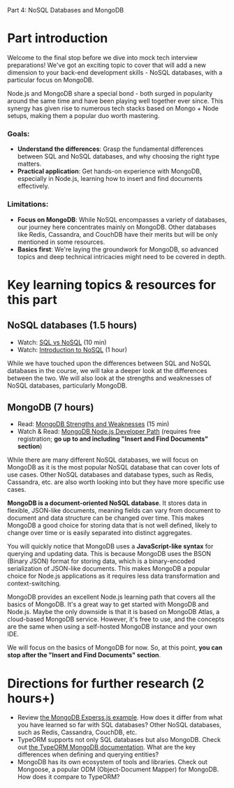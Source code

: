 Part 4: NoSQL Databases and MongoDB

# Part introduction

Welcome to the final stop before we dive into mock tech interview preparations! We've got an exciting topic to cover that will add a new dimension to your back-end development skills - NoSQL databases, with a particular focus on MongoDB.

Node.js and MongoDB share a special bond - both surged in popularity around the same time and have been playing well together ever since. This synergy has given rise to numerous tech stacks based on Mongo + Node setups, making them a popular duo worth mastering.

### Goals:

- **Understand the differences**: Grasp the fundamental differences between SQL and NoSQL databases, and why choosing the right type matters.
- **Practical application**: Get hands-on experience with MongoDB, especially in Node.js, learning how to insert and find documents effectively.

### Limitations:

- **Focus on MongoDB**: While NoSQL encompasses a variety of databases, our journey here concentrates mainly on MongoDB. Other databases like Redis, Cassandra, and CouchDB have their merits but will be only mentioned in some resources.
- **Basics first**: We're laying the groundwork for MongoDB, so advanced topics and deep technical intricacies might need to be covered in depth.

# Key learning topics & resources for this part

## NoSQL databases (1.5 hours)

- Watch: [SQL vs NoSQL](https://www.youtube.com/watch?v=Q5aTUc7c4jg) (10 min)
- Watch: [Introduction to NoSQL](https://www.youtube.com/watch?v=qI_g07C_Q5I) (1 hour)

While we have touched upon the differences between SQL and NoSQL databases in the course, we will take a deeper look at the differences between the two. We will also look at the strengths and weaknesses of NoSQL databases, particularly MongoDB.

## MongoDB (7 hours)

- Read: [MongoDB Strengths and Weaknesses](https://alronz.github.io/Factors-Influencing-NoSQL-Adoption/site/MongoDB/Results/Strengths%20and%20Weaknesses/) (15 min)
- Watch & Read: [MongoDB Node.js Developer Path](https://learn.mongodb.com/learning-paths/mongodb-nodejs-developer-path) (requires free registration; **go up to and including "Insert and Find Documents" section**)

While there are many different NoSQL databases, we will focus on MongoDB as it is the most popular NoSQL database that can cover lots of use cases. Other NoSQL databases and database types, such as Redis, Cassandra, etc. are also worth looking into but they have more specific use cases.

**MongoDB is a document-oriented NoSQL database**. It stores data in flexible, JSON-like documents, meaning fields can vary from document to document and data structure can be changed over time. This makes MongoDB a good choice for storing data that is not well defined, likely to change over time or is easily separated into distinct aggregates.

You will quickly notice that MongoDB uses a **JavaScript-like syntax** for querying and updating data. This is because MongoDB uses the BSON (Binary JSON) format for storing data, which is a binary-encoded serialization of JSON-like documents. This makes MongoDB a popular choice for Node.js applications as it requires less data transformation and context-switching.

MongoDB provides an excellent Node.js learning path that covers all the basics of MongoDB. It's a great way to get started with MongoDB and Node.js. Maybe the only downside is that it is based on MongoDB Atlas, a cloud-based MongoDB service. However, it's free to use, and the concepts are the same when using a self-hosted MongoDB instance and your own IDE.

We will focus on the basics of MongoDB for now. So, at this point, **you can stop after the "Insert and Find Documents" section**.

# Directions for further research (2 hours+)

- Review [the MongoDB Experss.js example](https://github.com/mongodb-developer/mongodb-express-rest-api-example/blob/main/server/routes/posts.mjs). How does it differ from what you have learned so far with SQL databases?
Other NoSQL databases, such as Redis, Cassandra, CouchDB, etc.
- TypeORM supports not only SQL databases but also MongoDB. Check out [the TypeORM MongoDB documentation](https://typeorm.io/mongodb). What are the key differences when defining and querying entities?
- MongoDB has its own ecosystem of tools and libraries. Check out Mongoose, a popular ODM (Object-Document Mapper) for MongoDB. How does it compare to TypeORM?

